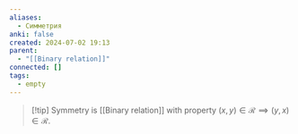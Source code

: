 ```yaml
---
aliases:
  - Симметрия
anki: false
created: 2024-07-02 19:13
parent:
  - "[[Binary relation]]"
connected: []
tags:
  - empty
---
```


> [!tip] Symmetry
> is [[Binary relation]] with property $(x, y) \in \mathcal{R} \implies (y, x) \in \mathcal{R}$.






